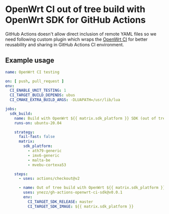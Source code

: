 # OpenWrt CI out of tree build with OpenWrt SDK for GitHub Actions

GitHub Actions doesn't allow direct inclusion of remote YAML files so we need following custom plugin which wraps the
[OpenWrt CI](https://gitlab.com/ynezz/openwrt-ci) for better reusability and sharing in GitHub Actions CI environment.

## Example usage

```yaml
name: OpenWrt CI testing

on: [ push, pull_request ]
env:
  CI_ENABLE_UNIT_TESTING: 1
  CI_TARGET_BUILD_DEPENDS: ubus
  CI_CMAKE_EXTRA_BUILD_ARGS: -DLUAPATH=/usr/lib/lua

jobs:
  sdk_build:
    name: Build with OpenWrt ${{ matrix.sdk_platform }} SDK (out of tree)
    runs-on: ubuntu-20.04

    strategy:
      fail-fast: false
      matrix:
        sdk_platform:
          - ath79-generic
          - imx6-generic
          - malta-be
          - mvebu-cortexa53

    steps:
      - uses: actions/checkout@v2

      - name: Out of tree build with OpenWrt ${{ matrix.sdk_platform }} SDK
        uses: ynezz/gh-actions-openwrt-ci-sdk@v0.0.1
        env:
          CI_TARGET_SDK_RELEASE: master
          CI_TARGET_SDK_IMAGE: ${{ matrix.sdk_platform }}
```
